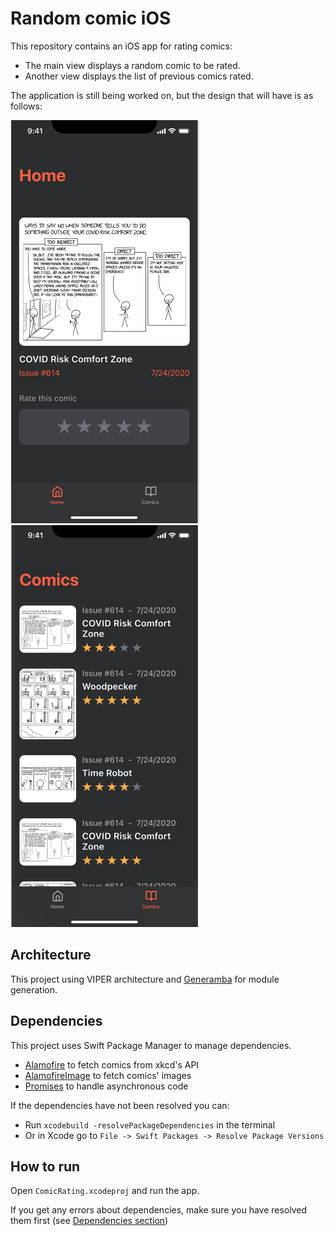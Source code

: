 # Random comic iOS

This repository contains an iOS app for rating comics:

-   The main view displays a random comic to be rated.
-   Another view displays the list of previous comics rated.

The application is still being worked on, but the design that will have is as follows:

![main view design](./main-view-design.png)
![history view design](./history-view-design.png)

## Architecture

This project using VIPER architecture and [Generamba](https://github.com/strongself/Generamba) for module generation.

## Dependencies

This project uses Swift Package Manager to manage dependencies.

-   [Alamofire](https://github.com/Alamofire/Alamofire) to fetch comics from xkcd's API
-   [AlamofireImage](https://github.com/Alamofire/AlamofireImage) to fetch comics' images
-   [Promises](https://github.com/google/promises) to handle asynchronous code

If the dependencies have not been resolved you can:

-   Run `xcodebuild -resolvePackageDependencies` in the terminal
-   Or in Xcode go to `File -> Swift Packages -> Resolve Package Versions`

## How to run

Open `ComicRating.xcodeproj` and run the app.

If you get any errors about dependencies, make sure you have resolved them first (see [Dependencies section](#Dependencies))
